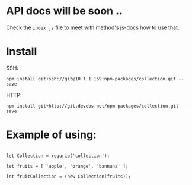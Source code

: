 # API docs will be soon ..

Check the ```index.js``` file to meet with method's js-docs how to use that.

# Install

SSH: 
``` 
npm install git+ssh://git@10.1.1.159:npm-packages/collection.git --save
```

HTTP:

```
npm install git+http://git.devebs.net/npm-packages/collection.git --save
```

# Example of using:

```

let Collection = requrie('collection');

let fruits = [ 'apple', 'orange', 'bannana' ];

let fruitCollection = (new Collection(fruits));

```